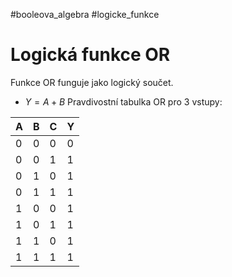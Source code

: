 #booleova_algebra #logicke_funkce
# Logická funkce OR
Funkce OR funguje jako logický součet.
- $Y = A + B$
Pravdivostní tabulka OR pro 3 vstupy:

| A | B | C | Y |
| -- | -- | -- | -- |
| 0 | 0 | 0 | 0 |
|0|0|1|1|
|0|1|0|1|
|0|1|1|1|
|1|0|0|1|
|1|0|1|1|
|1|1|0|1|
|1|1|1|1|

